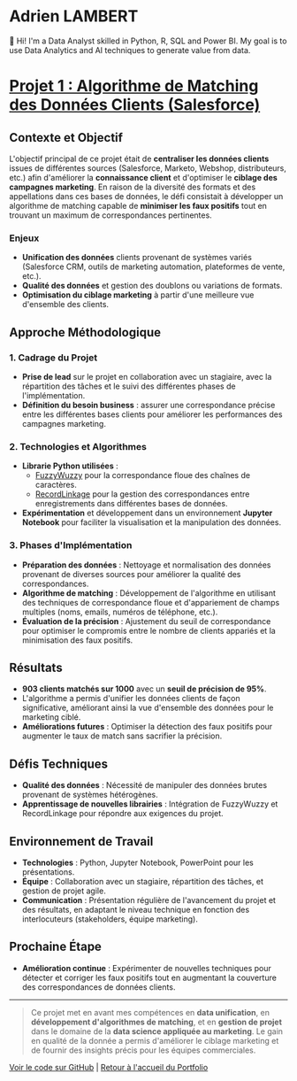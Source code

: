 # Adrien LAMBERT
👋 Hi! I'm a Data Analyst skilled in Python, R, SQL and Power BI. My goal is to use Data Analytics and AI techniques to generate value from data.

# [Projet 1 : Algorithme de Matching des Données Clients (Salesforce)](https://adrixnipp.github.io/Portfolio/)

## Contexte et Objectif

L'objectif principal de ce projet était de **centraliser les données clients** issues de différentes sources (Salesforce, Marketo, Webshop, distributeurs, etc.) afin d'améliorer la **connaissance client** et d'optimiser le **ciblage des campagnes marketing**. En raison de la diversité des formats et des appellations dans ces bases de données, le défi consistait à développer un algorithme de matching capable de **minimiser les faux positifs** tout en trouvant un maximum de correspondances pertinentes.

### Enjeux

- **Unification des données** clients provenant de systèmes variés (Salesforce CRM, outils de marketing automation, plateformes de vente, etc.).
- **Qualité des données** et gestion des doublons ou variations de formats.
- **Optimisation du ciblage marketing** à partir d'une meilleure vue d'ensemble des clients.

## Approche Méthodologique

### 1. **Cadrage du Projet**
   - **Prise de lead** sur le projet en collaboration avec un stagiaire, avec la répartition des tâches et le suivi des différentes phases de l'implémentation.
   - **Définition du besoin business** : assurer une correspondance précise entre les différentes bases clients pour améliorer les performances des campagnes marketing.

### 2. **Technologies et Algorithmes**
   - **Librarie Python utilisées** :
     - [FuzzyWuzzy](https://github.com/seatgeek/fuzzywuzzy) pour la correspondance floue des chaînes de caractères.
     - [RecordLinkage](https://recordlinkage.readthedocs.io/en/latest/) pour la gestion des correspondances entre enregistrements dans différentes bases de données.
   - **Expérimentation** et développement dans un environnement **Jupyter Notebook** pour faciliter la visualisation et la manipulation des données.

### 3. **Phases d'Implémentation**
   - **Préparation des données** : Nettoyage et normalisation des données provenant de diverses sources pour améliorer la qualité des correspondances.
   - **Algorithme de matching** : Développement de l'algorithme en utilisant des techniques de correspondance floue et d'appariement de champs multiples (noms, emails, numéros de téléphone, etc.).
   - **Évaluation de la précision** : Ajustement du seuil de correspondance pour optimiser le compromis entre le nombre de clients appariés et la minimisation des faux positifs.

## Résultats

- **903 clients matchés sur 1000** avec un **seuil de précision de 95%**.
- L'algorithme a permis d'unifier les données clients de façon significative, améliorant ainsi la vue d'ensemble des données pour le marketing ciblé.
- **Améliorations futures** : Optimiser la détection des faux positifs pour augmenter le taux de match sans sacrifier la précision.

## Défis Techniques

- **Qualité des données** : Nécessité de manipuler des données brutes provenant de systèmes hétérogènes.
- **Apprentissage de nouvelles librairies** : Intégration de FuzzyWuzzy et RecordLinkage pour répondre aux exigences du projet.

## Environnement de Travail

- **Technologies** : Python, Jupyter Notebook, PowerPoint pour les présentations.
- **Équipe** : Collaboration avec un stagiaire, répartition des tâches, et gestion de projet agile.
- **Communication** : Présentation régulière de l'avancement du projet et des résultats, en adaptant le niveau technique en fonction des interlocuteurs (stakeholders, équipe marketing).

## Prochaine Étape

- **Amélioration continue** : Expérimenter de nouvelles techniques pour détecter et corriger les faux positifs tout en augmentant la couverture des correspondances de données clients.

---

> Ce projet met en avant mes compétences en **data unification**, en **développement d'algorithmes de matching**, et en **gestion de projet** dans le domaine de la **data science appliquée au marketing**. Le gain en qualité de la donnée a permis d'améliorer le ciblage marketing et de fournir des insights précis pour les équipes commerciales.

[Voir le code sur GitHub](#) | [Retour à l'accueil du Portfolio](#)
